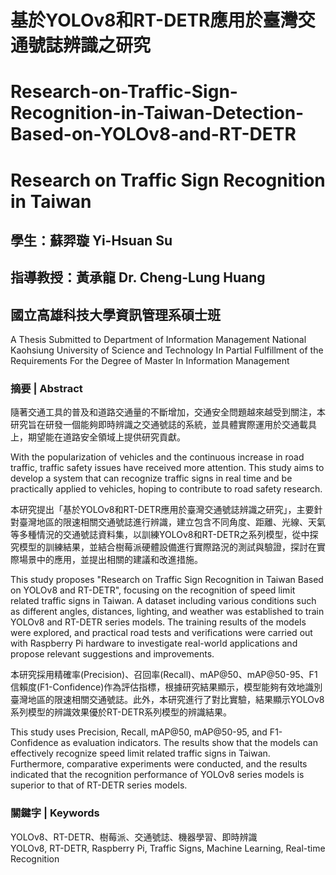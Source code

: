 # 基於YOLOv8和RT-DETR應用於臺灣交通號誌辨識之研究
# Research-on-Traffic-Sign-Recognition-in-Taiwan-Detection-Based-on-YOLOv8-and-RT-DETR
# Research on Traffic Sign Recognition in Taiwan

## 學生：蘇羿璇  Yi-Hsuan Su
## 指導教授：黃承龍  Dr. Cheng-Lung Huang
## 國立高雄科技大學資訊管理系碩士班 
A Thesis Submitted to Department of Information Management National Kaohsiung University of Science and Technology In Partial Fulfillment of the Requirements For the Degree of Master In Information Management

### 摘要 | Abstract

隨著交通工具的普及和道路交通量的不斷增加，交通安全問題越來越受到關注，本研究旨在研發一個能夠即時辨識之交通號誌的系統，並具體實際運用於交通載具上，期望能在道路安全領域上提供研究貢獻。  

With the popularization of vehicles and the continuous increase in road traffic, traffic safety issues have received more attention. This study aims to develop a system that can recognize traffic signs in real time and be practically applied to vehicles, hoping to contribute to road safety research.

本研究提出「基於YOLOv8和RT-DETR應用於臺灣交通號誌辨識之研究」，主要針對臺灣地區的限速相關交通號誌進行辨識，建立包含不同角度、距離、光線、天氣等多種情況的交通號誌資料集，以訓練YOLOv8和RT-DETR之系列模型，從中探究模型的訓練結果，並結合樹莓派硬體設備進行實際路況的測試與驗證，探討在實際場景中的應用，並提出相關的建議和改進措施。  

This study proposes "Research on Traffic Sign Recognition in Taiwan Based on YOLOv8 and RT-DETR", focusing on the recognition of speed limit related traffic signs in Taiwan. A dataset including various conditions such as different angles, distances, lighting, and weather was established to train YOLOv8 and RT-DETR series models. The training results of the models were explored, and practical road tests and verifications were carried out with Raspberry Pi hardware to investigate real-world applications and propose relevant suggestions and improvements.

本研究採用精確率(Precision)、召回率(Recall)、mAP@50、mAP@50-95、F1信賴度(F1-Confidence)作為評估指標，根據研究結果顯示，模型能夠有效地識別臺灣地區的限速相關交通號誌。此外，本研究進行了對比實驗，結果顯示YOLOv8系列模型的辨識效果優於RT-DETR系列模型的辨識結果。  

This study uses Precision, Recall, mAP@50, mAP@50-95, and F1-Confidence as evaluation indicators. The results show that the models can effectively recognize speed limit related traffic signs in Taiwan. Furthermore, comparative experiments were conducted, and the results indicated that the recognition performance of YOLOv8 series models is superior to that of RT-DETR series models.

### 關鍵字 | Keywords
YOLOv8、RT-DETR、樹莓派、交通號誌、機器學習、即時辨識  
YOLOv8, RT-DETR, Raspberry Pi, Traffic Signs, Machine Learning, Real-time Recognition
